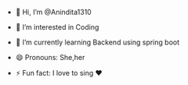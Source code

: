 - 👋 Hi, I’m @Anindita1310
- 👀 I’m interested in Coding 
- 🌱 I’m currently learning Backend using spring boot

- 😄 Pronouns: She,her
- ⚡ Fun fact: I love to sing ❤️

<!---
Anindita1310/Anindita1310 is a ✨ special ✨ repository because its `README.md` (this file) appears on your GitHub profile.
You can click the Preview link to take a look at your changes.
--->
